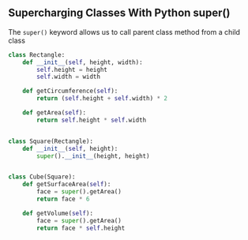 ## Supercharging Classes With Python super()
The `super()` keyword allows us to call parent class method from a child class
```python
class Rectangle:
    def __init__(self, height, width):
        self.height = height
        self.width = width

    def getCircumference(self):
        return (self.height + self.width) * 2

    def getArea(self):
        return self.height * self.width


class Square(Rectangle):
    def __init__(self, height):
        super().__init__(height, height)


class Cube(Square):
    def getSurfaceArea(self):
        face = super().getArea()
        return face * 6

    def getVolume(self):
        face = super().getArea()
        return face * self.height
```
